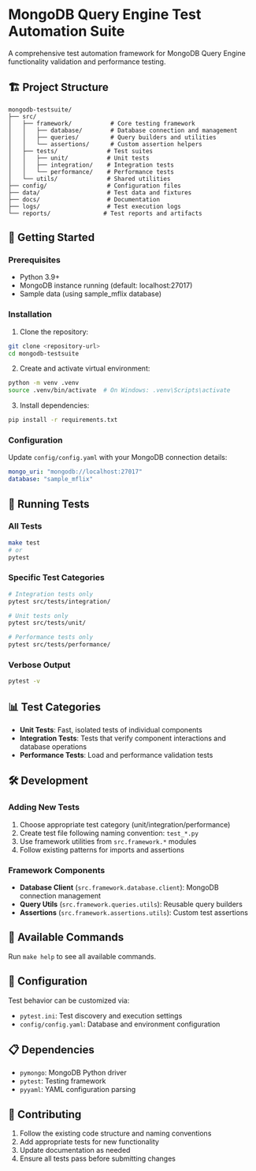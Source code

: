 # MongoDB Query Engine Test Automation Suite

A comprehensive test automation framework for MongoDB Query Engine functionality validation and performance testing.

## 🏗️ Project Structure

```
mongodb-testsuite/
├── src/
│   ├── framework/           # Core testing framework
│   │   ├── database/        # Database connection and management
│   │   ├── queries/         # Query builders and utilities
│   │   └── assertions/      # Custom assertion helpers
│   ├── tests/              # Test suites
│   │   ├── unit/           # Unit tests
│   │   ├── integration/    # Integration tests
│   │   └── performance/    # Performance tests
│   └── utils/              # Shared utilities
├── config/                 # Configuration files
├── data/                   # Test data and fixtures
├── docs/                   # Documentation
├── logs/                   # Test execution logs
└── reports/               # Test reports and artifacts
```

## 🚀 Getting Started

### Prerequisites

- Python 3.9+
- MongoDB instance running (default: localhost:27017)
- Sample data (using sample_mflix database)

### Installation

1. Clone the repository:
```bash
git clone <repository-url>
cd mongodb-testsuite
```

2. Create and activate virtual environment:
```bash
python -m venv .venv
source .venv/bin/activate  # On Windows: .venv\Scripts\activate
```

3. Install dependencies:
```bash
pip install -r requirements.txt
```

### Configuration

Update `config/config.yaml` with your MongoDB connection details:
```yaml
mongo_uri: "mongodb://localhost:27017"
database: "sample_mflix"
```

## 🧪 Running Tests

### All Tests
```bash
make test
# or
pytest
```

### Specific Test Categories
```bash
# Integration tests only
pytest src/tests/integration/

# Unit tests only
pytest src/tests/unit/

# Performance tests only
pytest src/tests/performance/
```

### Verbose Output
```bash
pytest -v
```

## 📊 Test Categories

- **Unit Tests**: Fast, isolated tests of individual components
- **Integration Tests**: Tests that verify component interactions and database operations
- **Performance Tests**: Load and performance validation tests

## 🛠️ Development

### Adding New Tests

1. Choose appropriate test category (unit/integration/performance)
2. Create test file following naming convention: `test_*.py`
3. Use framework utilities from `src.framework.*` modules
4. Follow existing patterns for imports and assertions

### Framework Components

- **Database Client** (`src.framework.database.client`): MongoDB connection management
- **Query Utils** (`src.framework.queries.utils`): Reusable query builders
- **Assertions** (`src.framework.assertions.utils`): Custom test assertions

## 📝 Available Commands

Run `make help` to see all available commands.

## 🔧 Configuration

Test behavior can be customized via:
- `pytest.ini`: Test discovery and execution settings
- `config/config.yaml`: Database and environment configuration

## 📋 Dependencies

- `pymongo`: MongoDB Python driver
- `pytest`: Testing framework
- `pyyaml`: YAML configuration parsing

## 🤝 Contributing

1. Follow the existing code structure and naming conventions
2. Add appropriate tests for new functionality
3. Update documentation as needed
4. Ensure all tests pass before submitting changes